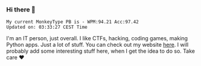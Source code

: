 ### Hi there 👋
<!-- PB START -->
```
My current MonkeyType PB is - WPM:94.21 Acc:97.42
Updated on: 03:33:27 CEST Time
```
<!-- PB END -->
I'm an IT person, just overall. I like CTFs, hacking, coding games, making Python apps. Just a lot of stuff.
You can check out my website [here](https://skill3472.github.io/).
I will probably add some interesting stuff here, when I get the idea to do so. Take care ❤️
